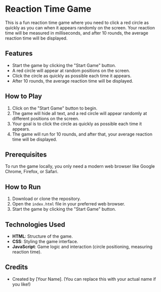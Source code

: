 # Reaction Time Game

This is a fun reaction time game where you need to click a red circle as quickly as you can when it appears randomly on the screen. Your reaction time will be measured in milliseconds, and after 10 rounds, the average reaction time will be displayed.

## Features

- Start the game by clicking the "Start Game" button.
- A red circle will appear at random positions on the screen.
- Click the circle as quickly as possible each time it appears.
- After 10 rounds, the average reaction time will be displayed.

## How to Play

1. Click on the "Start Game" button to begin.
2. The game will hide all text, and a red circle will appear randomly at different positions on the screen.
3. Your goal is to click the circle as quickly as possible each time it appears.
4. The game will run for 10 rounds, and after that, your average reaction time will be displayed.

## Prerequisites

To run the game locally, you only need a modern web browser like Google Chrome, Firefox, or Safari.

## How to Run

1. Download or clone the repository.
2. Open the `index.html` file in your preferred web browser.
3. Start the game by clicking the "Start Game" button.

## Technologies Used

- **HTML**: Structure of the game.
- **CSS**: Styling the game interface.
- **JavaScript**: Game logic and interaction (circle positioning, measuring reaction time).

## Credits

- Created by [Your Name]. (You can replace this with your actual name if you like!)
